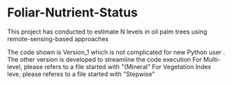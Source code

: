 # Foliar-Nutrient-Status

This project has conducted to estimate N levels in oil palm trees using remote-sensing-based approaches

The code shown is Version_1 which is not complicated for new Python user . 
The other version is developed to streamline the code execution 
For Multi-level, please refers to a file started with "(Mineral"
For Vegetation Index leve, please referes to a file started with "Stepwise"
